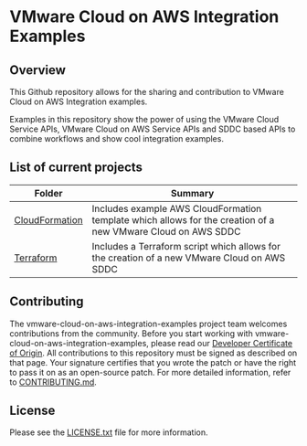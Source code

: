 # VMware Cloud on AWS Integration Examples

## Overview
This Github repository allows for the sharing and contribution to VMware Cloud on AWS Integration examples.

Examples in this repository show the power of using the VMware Cloud Service APIs, VMware Cloud on AWS Service APIs and SDDC based APIs to combine workflows and show cool integration examples.

## List of current projects

| Folder         | Summary     |
| -------------- |-------------|
| [CloudFormation](CloudFormation) | Includes example AWS CloudFormation template which allows for the creation of a new VMware Cloud on AWS SDDC |
| [Terraform](Terraform)      | Includes a Terraform script which allows for the creation of a new VMware Cloud on AWS SDDC     |

## Contributing

The vmware-cloud-on-aws-integration-examples project team welcomes contributions from the community. Before you start working with vmware-cloud-on-aws-integration-examples, please read our [Developer Certificate of Origin](https://cla.vmware.com/dco). All contributions to this repository must be signed as described on that page. Your signature certifies that you wrote the patch or have the right to pass it on as an open-source patch. For more detailed information, refer to [CONTRIBUTING.md](CONTRIBUTING.md).

## License
Please see the [LICENSE.txt](LICENSE.txt) file for more information.
